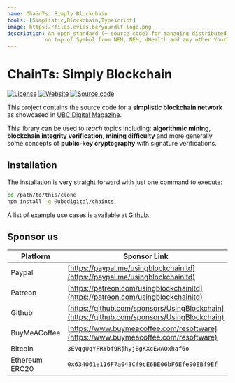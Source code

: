 ```yaml
---
name: ChainTs: Simply Blockchain
tools: [Simplistic,Blockchain,Typescript]
image: https://files.evias.be/yourdlt-logo.png
description: An open standard (+ source code) for managing distributed organizations
            on top of Symbol from NEM, NEM, dHealth and any other YourDLT-compatible blockchain networks.
---
```


# ChainTs: Simply Blockchain

[![License](https://img.shields.io/badge/License-LGPL%203.0%20only-blue.svg)][license]
[![Website](https://img.shields.io/badge/Website-green.svg)][parent-url]
[![Source code](https://img.shields.io/badge/Source%20code-orange.svg)][code-url]

This project contains the source code for a **simplistic blockchain network** as
showcased in [UBC Digital Magazine][parent-url].

This library can be used to *teach* topics including: **algorithmic mining**,
**blockchain integrity verification**, **mining difficulty** and more generally
some concepts of **public-key cryptography** with signature verifications.

## Installation

The installation is very straight forward with just one command to execute:

```bash
cd /path/to/this/clone
npm install -g @ubcdigital/chaints
```

A list of example use cases is available at [Github][code-url].

## Sponsor us

| Platform | Sponsor Link |
| --- | --- |
| Paypal | [https://paypal.me/usingblockchainltd](https://paypal.me/usingblockchainltd) |
| Patreon | [https://patreon.com/usingblockchainltd](https://patreon.com/usingblockchainltd) |
| Github | [https://github.com/sponsors/UsingBlockchain](https://github.com/sponsors/UsingBlockchain) |
| BuyMeACoffee | [https://www.buymeacoffee.com/resoftware](https://www.buymeacoffee.com/resoftware) |
| Bitcoin | `3EVqgUqYFRYbf9RjhyjBgKXcEwAQxhaf6o` |
| Ethereum ERC20 | `0x634061e116F7a043Cf9cE6BE06bF6Efe90EBf9Ef` |

[parent-url]: https://ubc.digital
[license]: https://opensource.org/licenses/LGPL-3.0
[code-url]: https://github.com/usingblockchain/chaints